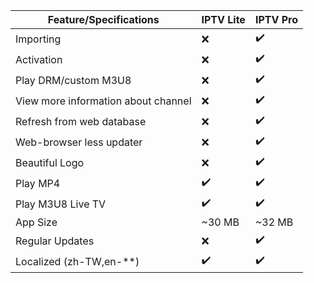 | Feature/Specifications              | IPTV Lite          | IPTV Pro           |
| ----------------------------------- | ------------------ | ------------------ |
| Importing                           | :x:                | :heavy_check_mark: |
| Activation                          | :x:                | :heavy_check_mark: |
| Play DRM/custom M3U8                | :x:                | :heavy_check_mark: |
| View more information about channel | :x:                | :heavy_check_mark: |
| Refresh from web database           | :x:                | :heavy_check_mark: |
| Web-browser less updater            | :x:                | :heavy_check_mark: |
| Beautiful Logo                      | :x:                | :heavy_check_mark: |
| Play MP4                            | :heavy_check_mark: | :heavy_check_mark: |
| Play M3U8 Live TV                   | :heavy_check_mark: | :heavy_check_mark: |
| App Size                            | ~30 MB             | ~32 MB             |
| Regular Updates                     | :x:                | :heavy_check_mark: |
| Localized (zh-TW,en-**)             | :heavy_check_mark: | :heavy_check_mark: |
